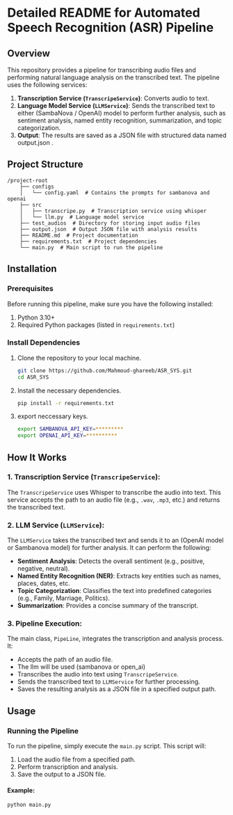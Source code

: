 # Detailed README for Automated Speech Recognition (ASR) Pipeline

## Overview

This repository provides a pipeline for transcribing audio files and performing natural language analysis on the transcribed text. The pipeline uses the following services:

1. **Transcription Service (`TranscripeService`)**: Converts audio to text.
2. **Language Model Service (`LLMService`)**: Sends the transcribed text to either (SambaNova / OpenAI) model to perform further analysis, such as sentiment analysis, named entity recognition, summarization, and topic categorization.
3. **Output**: The results are saved as a JSON file with structured data named output.json .

## Project Structure

```
/project-root
    ├── configs
    │   └── config.yaml  # Contains the prompts for sambanova and openai
    ├── src
    │   ├── transcripe.py  # Transcription service using whisper
    │   └── llm.py  # Language model service
    ├── test_audios  # Directory for storing input audio files
    ├── output.json  # Output JSON file with analysis results
    ├── README.md  # Project documentation
    ├── requirements.txt  # Project dependencies
    └── main.py  # Main script to run the pipeline
```


## Installation

### Prerequisites

Before running this pipeline, make sure you have the following installed:

1. Python 3.10+ 
2. Required Python packages (listed in `requirements.txt`)

### Install Dependencies

1. Clone the repository to your local machine.

    ```bash
    git clone https://github.com/Mahmoud-ghareeb/ASR_SYS.git
    cd ASR_SYS
    ```

2. Install the necessary dependencies.

    ```bash
    pip install -r requirements.txt
    ```
3. export neccessary keys.
    ```bash
    export SAMBANOVA_API_KEY=*********
    export OPENAI_API_KEY=**********
    ```

## How It Works

### 1. **Transcription Service (`TranscripeService`)**:
The `TranscripeService` uses Whisper to transcribe the audio into text. This service accepts the path to an audio file (e.g., `.wav`, `.mp3`, etc.) and returns the transcribed text.

### 2. **LLM Service (`LLMService`)**:
The `LLMService` takes the transcribed text and sends it to an (OpenAI model or Sambanova model) for further analysis. It can perform the following:

- **Sentiment Analysis**: Detects the overall sentiment (e.g., positive, negative, neutral).
- **Named Entity Recognition (NER)**: Extracts key entities such as names, places, dates, etc.
- **Topic Categorization**: Classifies the text into predefined categories (e.g., Family, Marriage, Politics).
- **Summarization**: Provides a concise summary of the transcript.

### 3. **Pipeline Execution**:
The main class, `PipeLine`, integrates the transcription and analysis process. It:

- Accepts the path of an audio file.
- The llm will be used (sambanova or open_ai)
- Transcribes the audio into text using `TranscripeService`.
- Sends the transcribed text to `LLMService` for further processing.
- Saves the resulting analysis as a JSON file in a specified output path.

## Usage

### Running the Pipeline

To run the pipeline, simply execute the `main.py` script. This script will:

1. Load the audio file from a specified path.
2. Perform transcription and analysis.
3. Save the output to a JSON file.

#### Example:

```bash
python main.py
```
